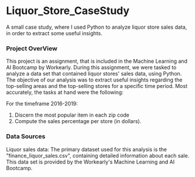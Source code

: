 # Liquor_Store_CaseStudy
A small case study, where I used Python to analyze liquor store sales data, in order to extract some useful insights.

### Project OverView

This project is an assignment, that is included in the Machine Learning and AI Bootcamp by Workearly. During this assignment, we were tasked to analyze a data set that contained liquor stores' sales data, using Python. The objective of our analysis was to extract useful insights regarding the top-selling areas and the top-selling stores for a specific time period. Most accurately, the tasks at hand were the following: 

For the timeframe 2016-2019:
1. Discern the most popular item in each zip code 
2. Compute the sales percentage per store (in dollars).

### Data Sources

Liquor sales data: The primary dataset used for this analysis is the "finance_liquor_sales.csv", containing detailed information about each sale.  This data set is provided by the Workearly's Machine Learning and AI Bootcamp.


